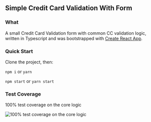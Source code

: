 ## Simple Credit Card Validation With Form

### What
A small Credit Card Validation form with common CC validation logic, written in Typescript and was bootstrapped with [Create React App](https://github.com/facebookincubator/create-react-app).

### Quick Start
Clone the project, then:

`npm i` or `yarn`

`npm start` or `yarn start`

### Test Coverage
100% test coverage on the core logic

![100% test coverage on the core logic](https://user-images.githubusercontent.com/388224/33432039-3dd76bac-d622-11e7-8883-77b74fa7d45a.png)
